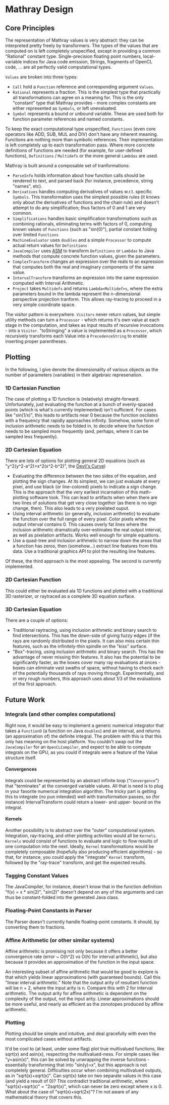 # Mathray Design

## Core Principles

The representation of Mathray values is very abstract: they can be interpreted pretty freely by transformers.  The types of the values that are computed on is left completely unspecified, except in providing a common "Rational" constant type.  Single-precision floating point numbers, local-variable indices for Java code emission, Strings, fragments of OpenCL code, ... are all perfectly valid computational types.

<code>Values</code> are broken into three types:

* <code>Call</code> hold a <code>Function</code> reference and corresponding argument <code>Values</code>.
* <code>Rational</code> represents a fraction.  This is the simplest type that practically all transformations can agree on a meaning for.  This is the only "constant" type that Mathray provides - more complex constants are either represented as <code>Symbols</code>, or left unevaluated.
* <code>Symbol</code> represents a bound or unbound variable.  These are used both for function parameter references and named constants.

To keep the exact computational type unspecified, <code>Functions</code> (even core operators like ADD, SUB, MUL and DIV) don't have any inherent meaning.  Functions are nothing more than symbolic references.  Their implementation is left completely up to each transformation pass.  Where more concrete definitions of functions are needed (for example, for user-defined functions), <code>Definitions</code> / <code>Multidefs</code> or the more general <code>Lambdas</code> are used.

Mathray is built around a composable set of tranformations:

* <code>ParseInfo</code> holds information about how function calls should be rendered to text, and parsed back (for instance, precedence, string "names", etc).
* <code>Derivatives</code> handles computing derivatives of values w.r.t. specific <code>Symbols</code>.  This transformation uses the simplest possible rules (it knows only about the derivatives of functions and the chain rule) and doesn't attempt to do any simplification; thus factors of 0 and 1 are very common.
* <code>Simplifications</code> handles basic simplification transformations such as combining rationals, eliminating terms with factors of 0, computing known values of <code>Functions</code> (such as "sin(0)"), partial constant folding over limited <code>Functions</code>
* <code>MachineEvaluator</code> uses <code>doubles</code> and a simple <code>Processor</code> to compute actual return values for <code>Definitions</code>
* <code>JavaCompiler</code> uses [ASM](http://asm.ow2.org/) to transform <code>Definitions</code> or <code>Lambdas</code> to Java methods that compute concrete function values, given the parameters.
* <code>ComplexTransform</code> changes an expression over the reals to an expression that computes both the real and imaginary components of the same value.
* <code>IntervalTransform</code> transforms an expression into the same expression computed with Interval Arithmetic.
* <code>Project</code> takes <code>Multidefs</code> and returns <code>Lambda&lt;Multidef&gt;s</code>, where the extra parameters bound in the lambda represent the n-dimensional perspective projection tranform.  This allows ray-tracing to proceed in a very simple coordinate space.

The visitor pattern is everywhere.  <code>Visitors</code> never return values, but simple utility methods can turn a <code>Processor</code> - which returns it's own value at each stage in the computation, and takes as input results of recursive invocations - into a <code>Visitor</code>.  "toStringing" a value is implemented as a <code>Processor</code>, which recursively transforms each Value into a <code>PrecedenceString</code> to enable inserting proper parentheses.

## Plotting

In the following, I give denote the dimensionality of various objects as the number of parameters (variables) in their algebraic represenation.

### 1D Cartesian Function

The case of plotting a 1D function is (relatively) straight-forward.  Unfortunately, just evaluating the function at a bunch of evenly-spaced points (which is what's currently implemented) isn't sufficient.  For cases like "sin(1/x)", this leads to artifacts near 0 because the function oscilates with a frequency that rapidly approaches infinity.  Somehow, some form of inclusion arithmetic needs to be folded in, to decide where the function needs to be sampled more frequently (and, perhaps, where it can be sampled less frequently).

### 2D Cartesian Equation

There are lots of options for plotting general 2D equations (such as "y^2(y^2-a^2)=x^2(x^2-b^2)", the [Devil's Curve](http://en.wikipedia.org/wiki/Devil's_curve))

* Evaluating the difference between the two sides of the equation, and plotting the sign changes.  At its simplest, we can just evaluate at every pixel, and use black (or line-colored) pixels to indicate a sign change.  This is the approach that the very earliest incarnation of this math-plotting software took.  This can lead to artifacts when when there are two lines of solutions that get very close togethor (as there is no sign change, then).  This also leads to a very pixelated ouput.
* Using interval arithmetic (or generally, inclusion arithmetic) to evaluate the function over the full range of every pixel.  Color pixels where the output interval contains 0.  This causes overly fat lines where the inclusion arithmetic dramatically over-estimates the real output interval, as well as pixelation artifacts.  Works well enough for simple equations.
* Use a quad-tree and inclusion arithmetic to narrow down the areas that a function has zeros, then (somehow...) extract line features from this data.  Use a traditional graphics API to plot the resulting line features.

Of these, the third approach is the most appealing. The second is currently implemented.

### 2D Cartesian Function

This could either be evaluated ala 1D functions and plotted with a traditional 3D rasterizer, or raytraced as a complete 3D equation surface.

### 3D Cartesian Equation

There are a couple of options:

* Traditional raytracing, using inclusion arithmetic and binary search to find intersections.  This has the down-side of giving fuzzy edges (if the rays are randomly distributed in the pixels.  It can also miss certain thin features, such as the infinitely-thin spindle on the "kiss" surface.
* "Box"-tracing, using inclusion arithmetic and binary search.  This has the advantage of never missing thin features.  It also has the potential to be significantly faster, as the boxes cover many ray evaluations at onces - boxes can eliminate vast swaths of space, without having to check each of the potentially thousands of rays moving through.  Experimentally, and in very rough numbers, this approach uses about 1/3 of the evaluations of the first approach.

## Future Work

### Integrals (and other complex computations)

Right now, it would be easy to implement a generic numerical integrator that takes a <code>FunctionD</code> (a function on Java <code>doubles</code>) and an interval, and returns (an approximation of) the definite integral.  The problem with this is that this only has meaning on the host platform.  You couldn't swap out the <code>JavaCompiler</code> for an <code>OpenCLCompiler</code>, and expect to be able to compute integrals on the GPU, as you could if integrals were a feature of the Value structure itself.

#### Convergences

Integrals could be represented by an abstract infinite loop ("<code>Convergence</code>") that "terminates" at the converged variable values.  All that is need is to plug in your favorite numerical integration algorithm.  The tricky part is getting this to integrate (no pun intended) well with transformation passes, so (for instance) IntervalTransform could return a lower- and upper- bound on the integral.

#### Kernels

Another possibility is to abstract over the "outer" computational system.  Integration, ray-tracing, and other plotting activities would all be <code>Kernels</code>.  <code>Kernels</code> would consist of functions to evaluate and logic to flow results of one computation into the next.  Ideally, <code>Kernel</code> transformations would be completely composable (hopefully also producing efficient algorithms) - so that, for instance, you could apply the "integrate" <code>Kernel</code> transform, followed by the "ray-trace" transform, and get the expected results.

### Tagging Constant Values

The JavaCompiler, for instance, doesn't know that in the function definition "f(x) = x * sin(2)", "sin(2)" doesn't depend on any of the arguments and can thus be constant-folded into the generated Java class.

### Floating-Point Constants in Parser

The Parser doesn't currently handle floating-point constants.  It should, by converting them to fractions.

### Affine Arithmetic (or other similar systems)

Affine arithmetic is promising not only because it offers a better convergence rate (error ~ O(h^2) vs O(h) for interval arithmetic), but also because it provides an approximation of the function in the input space.

An interesting subset of affine arithmetic that would be good to explore is that which yields linear approximations (with guaranteed bounds).  Call this "linear interval arithmetic." Note that the output arity of resultant function will be n + 2, where the input arity is n.  Compare this with 2 for interval arithmetic.  The output arity for affine arithmetic is dependent on the complexity of the output, not the input arity.  Linear approximations should be more useful, and nearly as efficient as the zonotopes produced by affine arithmetic.

### Plotting

Plotting should be simple and intuitive, and deal gracefully with even the most complicated cases without artifacts.

It'd be cool to (at least, under some flag) plot true multivalued functions, like sqrt(x) and asin(x), respecting the multivalued-ness.  For simple cases like "y=asin(x)", this can be solved by unwrapping the inverse functions - essentially transforming that into "sin(y)=x", but this approach is not completely general.  Difficulties occur when combining multivalued outputs, as in "sqrt(x)+sqrt(x)". Can sqrt(x) take on two separate values in this case (and yield a result of 0)?  This contradict traditional arithmetic, where "sqrt(x)+sqrt(x)" = "2sqrt(x)", which can never be zero except where x is 0.  What about the case of "sqrt(x)+sqrt(2x)"?  I'm not aware of any mathematical theory that covers this.

